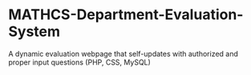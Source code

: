 # MATHCS-Department-Evaluation-System
A dynamic evaluation webpage that self-updates with authorized and proper input questions (PHP, CSS, MySQL)
